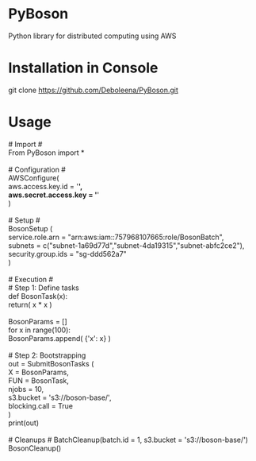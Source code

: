 # PyBoson
Python library for distributed computing using AWS

# Installation in Console
git clone https://github.com/Deboleena/PyBoson.git

# Usage
\# Import \#\
From PyBoson import \*\
\
\# Configuration \#\
AWSConfigure(\
  aws.access.key.id = '****',\
  aws.secret.access.key = '****'\
)\
\
\# Setup \#\
BosonSetup (\
  service.role.arn = "arn:aws:iam::757968107665:role/BosonBatch",\
  subnets = c("subnet-1a69d77d","subnet-4da19315","subnet-abfc2ce2"),\
  security.group.ids = "sg-ddd562a7"\
)\
\
\# Execution \#\
\# Step 1: Define tasks\
def BosonTask(x):\
	return( x * x )\
\
BosonParams = []\
for x in range(100):\
	BosonParams.append( {'x': x} )\
\
\# Step 2: Bootstrapping\
out = SubmitBosonTasks (\
  X = BosonParams,\
  FUN = BosonTask,\
  njobs = 10,\
  s3.bucket = 's3://boson-base/',\
  blocking.call = True\
)\
print(out)\
\
\# Cleanups \#
BatchCleanup(batch.id = 1, s3.bucket = 's3://boson-base/')\
BosonCleanup()